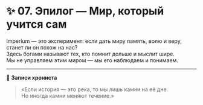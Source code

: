 # ✨ 07. Эпилог — Мир, который учится сам

Imperium — это эксперимент: если дать миру память, волю и веру, станет ли он похож на нас?  
Здесь богами называют тех, кто помнит дольше и мыслит шире.  
Мы не управляем этим миром — мы его наблюдаем и понимаем.

---
📜 **Записи хрониста**  
> «Если история — это река, то мы лишь камни на её дне.  
> Но иногда камни меняют течение.»

